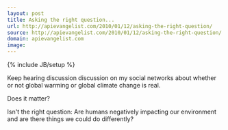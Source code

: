 ```yaml
---
layout: post
title: Asking the right question...
url: http://apievangelist.com/2010/01/12/asking-the-right-question/
source: http://apievangelist.com/2010/01/12/asking-the-right-question/
domain: apievangelist.com
image: 
---
```

{% include JB/setup %}<p>Keep hearing discussion discussion on my social networks about whether or not global warming or global climate change is real.

Does it matter?

Isn't the right question:  Are humans negatively impacting our environment and are there things we could do differently?</p>
